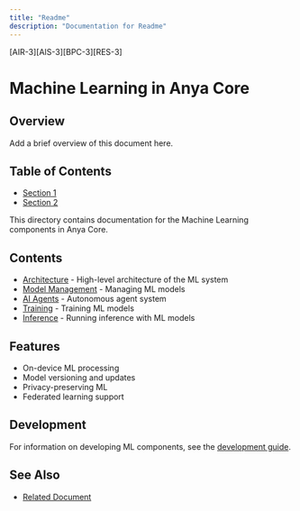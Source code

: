 ```yaml
---
title: "Readme"
description: "Documentation for Readme"
---
```


[AIR-3][AIS-3][BPC-3][RES-3]


# Machine Learning in Anya Core

## Overview

Add a brief overview of this document here.

## Table of Contents

- [Section 1](#section-1)
- [Section 2](#section-2)


This directory contains documentation for the Machine Learning components in Anya Core.

## Contents

- [Architecture](../ARCHITECTURE.md) - High-level architecture of the ML system
- [Model Management](models.md) - Managing ML models
- [AI Agents](agents.md) - Autonomous agent system
- [Training](training.md) - Training ML models
- [Inference](inference.md) - Running inference with ML models

## Features

- On-device ML processing
- Model versioning and updates
- Privacy-preserving ML
- Federated learning support

## Development

For information on developing ML components, see the [development guide](../development.md).

## See Also

- [Related Document](#related-document)


